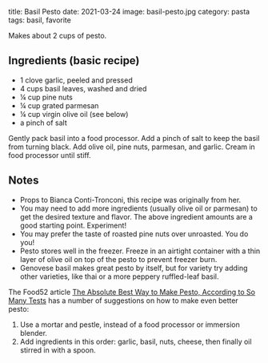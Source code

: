 title: Basil Pesto
date: 2021-03-24
image: basil-pesto.jpg
category: pasta
tags: basil, favorite

Makes about 2 cups of pesto.

## Ingredients (basic recipe)

* 1 clove garlic, peeled and pressed
* 4 cups basil leaves, washed and dried
* ¼ cup pine nuts
* ¼ cup grated parmesan
* ¼ cup virgin olive oil (see below)
* a pinch of salt

Gently pack basil into a food processor. Add a pinch of salt to keep the basil
from turning black. Add olive oil, pine nuts, parmesan, and garlic. Cream in
food processor until stiff.

## Notes

* Props to Bianca Conti-Tronconi, this recipe was originally from her.
* You may need to add more ingredients (usually olive oil or parmesan) to get
  the desired texture and flavor. The above ingredient amounts are a good
  starting point. Experiment!
* You may prefer the taste of roasted pine nuts over unroasted. You do you!
* Pesto stores well in the freezer. Freeze in an airtight container with a thin
  layer of olive oil on top of the pesto to prevent freezer burn.
* Genovese basil makes great pesto by itself, but for variety try adding other
  varieties, like thai or a more peppery ruffled-leaf basil.

[f52]: https://food52.com/blog/25401-how-to-make-pesto

The Food52 article
[The Absolute Best Way to Make Pesto, According to So Many Tests][f52]
has a number of suggestions on how to make even better pesto:

1. Use a mortar and pestle, instead of a food processor or immersion blender.
2. Add ingredients in this order: garlic, basil, nuts, cheese, then
   finally oil stirred in with a spoon.
